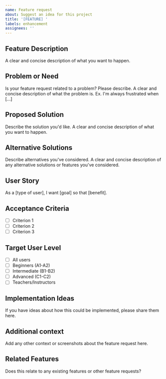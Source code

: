 ```yaml
---
name: Feature request
about: Suggest an idea for this project
title: '[FEATURE] '
labels: enhancement
assignees: ''
---
```


## Feature Description
A clear and concise description of what you want to happen.

## Problem or Need
Is your feature request related to a problem? Please describe.
A clear and concise description of what the problem is. Ex. I'm always frustrated when [...]

## Proposed Solution
Describe the solution you'd like.
A clear and concise description of what you want to happen.

## Alternative Solutions
Describe alternatives you've considered.
A clear and concise description of any alternative solutions or features you've considered.

## User Story
As a [type of user], I want [goal] so that [benefit].

## Acceptance Criteria
- [ ] Criterion 1
- [ ] Criterion 2
- [ ] Criterion 3

## Target User Level
- [ ] All users
- [ ] Beginners (A1-A2)
- [ ] Intermediate (B1-B2) 
- [ ] Advanced (C1-C2)
- [ ] Teachers/Instructors

## Implementation Ideas
If you have ideas about how this could be implemented, please share them here.

## Additional context
Add any other context or screenshots about the feature request here.

## Related Features
Does this relate to any existing features or other feature requests?